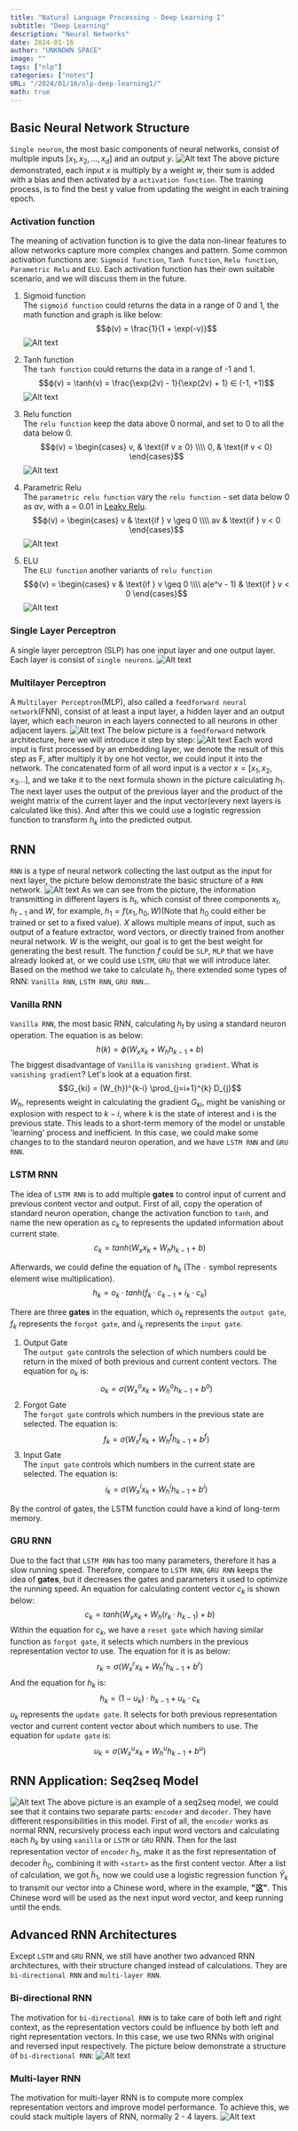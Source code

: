 ```yaml
---
title: "Natural Language Processing - Deep Learning I"
subtitle: "Deep Learning"
description: "Neural Networks"
date: 2024-01-16
author: "UNKNOWN SPACE"
image: ""
tags: ["nlp"]
categories: ["notes"]
URL: "/2024/01/16/nlp-deep-learning1/"
math: true
---
```


## Basic Neural Network Structure 
`Single neuron`, the most basic components of neural networks, consist of multiple inputs $[x_1, x_2, ..., x_d]$ and an output $y$.
![Alt text](/img/nlp/nlp-deep-1/image.png)
The above picture demonstrated, each input $x$ is multiply by a weight $w$, their sum is added with a bias and then activated by a `activation function`. The training process, is to find the best y value from updating the weight in each training epoch. 

### Activation function
The meaning of activation function is to give the data non-linear features to allow networks capture more complex changes and pattern. Some common activation functions are: `Sigmoid function`, `Tanh function`, `Relu function`, `Parametric Relu` and `ELU`. Each activation function has their own suitable scenario, and we will discuss them in the future.

1. Sigmoid function  
The `sigmoid function` could returns the data in a range of 0 and 1, the math function and graph is like below:
$$ϕ(v) = \frac{1}{1 + \exp(-v)}$$
![Alt text](/img/nlp/nlp-deep-1/image2.png)

2. Tanh function  
The `tanh function` could returns the data in a range of -1 and 1.
$$ϕ(v) = \tanh(v) = \frac{\exp(2v) - 1}{\exp(2v) + 1} ∈ (-1, +1)$$
![Alt text](/img/nlp/nlp-deep-1/image3.png)

3. Relu function  
The `relu function` keep the data above 0 normal, and set to 0 to all the data below 0.
$$ϕ(v) = \begin{cases} v, & \text{if v ≥ 0} \\\\ 0, & \text{if v < 0} \end{cases}$$
![Alt text](/img/nlp/nlp-deep-1/image4.png)

4. Parametric Relu  
The `parametric relu function` vary the `relu function` - set data below 0 as $av$, with a = 0.01 in [Leaky Relu](https://paperswithcode.com/method/leaky-relu).
$$ϕ(v) = \begin{cases} v & \text{if } v \geq 0 \\\\ av & \text{if } v < 0 \end{cases}$$
![Alt text](/img/nlp/nlp-deep-1/image5.png)

5. ELU  
The `ELU function` another variants of `relu function`
$$ϕ(v) = \begin{cases} v & \text{if } v \geq 0 \\\\ a(e^v - 1) & \text{if } v < 0 \end{cases}$$
![Alt text](/img/nlp/nlp-deep-1/image6.png)

### Single Layer Perceptron
A single layer perceptron (SLP) has one input layer and one output layer. Each layer is consist of `single neurons`.
![Alt text](/img/nlp/nlp-deep-1/image7.png)

### Multilayer Perceptron
A `Multilayer Perceptron`(MLP), also called a `feedforward neural network`(FNN), consist of at least a input layer, a hidden layer and an output layer, which each neuron in each layers connected to all neurons in other adjacent layers.
![Alt text](/img/nlp/nlp-deep-1/image8.png)
The below picture is a `feedforward` network architecture, here we will introduce it step by step:
![Alt text](/img/nlp/nlp-deep-1/image9.png)
Each word input is first processed by an embedding layer, we denote the result of this step as F, after multiply it by one hot vector, we could input it into the network. The concatenated form of all word input is a vector $x = [x_1, x_2, x_3...]$, and we take it to the next formula shown in the picture calculating $h_1$. The next layer uses the output of the previous layer and the product of the weight matrix of the current layer and the input vector(every next layers is calculated like this). And after this we could use a logistic regression function to transform $h_k$ into the predicted output.

## RNN
`RNN` is a type of neural network collecting the last output as the input for next layer, the picture below demonstrate the basic structure of a `RNN` network.
![Alt text](/img/nlp/nlp-deep-1/image10.png)
As we can see from the picture, the information transmitting in different layers is $h_t$, which consist of three components $x_t$, $h_{t-1}$ and $W$, for example, $h_1 = f(x_1, h_0, W)$(Note that $h_0$ could either be trained or set to a fixed value). $X$ allows multiple means of input, such as output of a feature extractor, word vectors, or directly trained from another neural network. $W$ is the weight, our goal is to get the best weight for generating the best result. The function $f$ could be `SLP`, `MLP` that we have already looked at, or we could use `LSTM`, `GRU` that we will introduce later. Based on the method we take to calculate $h_t$, there extended some types of RNN: `Vanilla RNN`, `LSTM RNN`, `GRU RNN`...
### Vanilla RNN
`Vanilla RNN`, the most basic RNN, calculating $h_t$ by using a standard neuron operation. The equation is as below:
$$h(k) = ϕ(W_xx_k + W_hh_{k−1} + b)$$
The biggest disadvantage of `Vanilla` is `vanishing gradient`. What is `vanishing gradient`? Let's look at a equation first.
$$G_{ki} = (W_{h})^{k-i} \prod_{j=i+1}^{k} D_{j}$$
$W_h$, represents weight in calculating the gradient $G_{ki}$, might be vanishing or explosion with respect to $k-i$, where k is the state of interest and i is the previous state. This leads to a short-term memory of the model or unstable 'learning' process and inefficient. In this case, we could make some changes to to the standard neuron operation, and we have `LSTM RNN` and `GRU RNN`.

### LSTM RNN
The idea of `LSTM RNN` is to add multiple **gates** to control input of current and previous content vector and output. First of all, copy the operation of standard neuron operation, change the activation function to `tanh`, and name the new operation as $c_k$ to represents the updated information about current state. 
$$c_k = tanh(W_xx_k + W_hh_{k−1} + b)$$

Afterwards, we could define the equation of $h_k$ (The `·` symbol represents element wise multiplication).
$$h_k = o_k · tanh(f_k · c_{k-1} + i_k · c_k)$$

There are three **gates** in the equation, which $o_k$ represents the `output gate`, $f_k$ represents the `forgot gate`, and $i_k$ represents the `input gate`. 
1. Output Gate  
The `output gate` controls the selection of which numbers could be return in the mixed of both previous and current content vectors. The equation for $o_k$ is:
$$o_k = σ(W^o_xx_k + W^o_hh_{k-1} + b^o)$$
2. Forgot Gate  
The `forgot gate` controls which numbers in the previous state are selected. The equation is:
$$f_k = σ(W^f_xx_k + W^f_hh_{k-1} + b^f)$$
3. Input Gate  
The `input gate` controls which numbers in the current state are selected. The equation is:
$$i_k = σ(W^i_xx_k + W^i_hh_{k-1} + b^i)$$

By the control of gates, the LSTM function could have a kind of long-term memory.
### GRU RNN
Due to the fact that `LSTM RNN` has too many parameters, therefore it has a slow running speed. Therefore, compare to `LSTM RNN`, `GRU RNN` keeps the idea of **gates**, but it decreases the gates and parameters it used to optimize the running speed. An equation for calculating content vector $c_k$ is shown below:
$$c_k = tanh(W_xx_k + W_h(r_k·h_{k−1}) + b)$$
Within the equation for $c_k$, we have a `reset gate` which having similar function as `forgot gate`, it selects which numbers in the previous representation vector to use. The equation for it is as below:
$$r_k = σ(W^r_xx_k + W^r_hh_{k-1} + b^r)$$
And the equation for $h_k$ is:
$$h_k = (1-u_k) · h_{k-1} + u_k · c_k$$
$u_k$ represents the `update gate`. It selects for both previous representation vector and current content vector about which numbers to use. The equation for `update gate` is:
$$u_k = σ(W^u_xx_k + W^u_hh_{k-1} + b^u)$$
## RNN Application: Seq2seq Model
![Alt text](/img/nlp/nlp-deep-1/image11.png)
The above picture is an example of a seq2seq model, we could see that it contains two separate parts: `encoder` and `decoder`. They have different responsibilities in this model. First of all, the `encoder` works as normal RNN, recursively process each input word vectors and calculating each $h_k$ by using `vanilla` or `LSTM` or `GRU` RNN. Then for the last representation vector of `encoder` $h_3$, make it as the first representation of decoder $\tilde{h}_0$, combining it with `<start>` as the first content vector. After a list of calculation, we got $\tilde{h}_1$, now we could use a logistic regression function $\tilde{Y}_k$ to transmit our vector into a Chinese word, where in the example, **"这"**. This Chinese word will be used as the next input word vector, and keep running until the ends.

## Advanced RNN Architectures
Except `LSTM` and `GRU` RNN, we still have another two advanced RNN architectures, with their structure changed instead of calculations. They are `bi-directional RNN` and `multi-layer RNN`.
### Bi-directional RNN
The motivation for `bi-directional RNN` is to take care of both left and right context, as the representation vectors could be influence by both left and right representation vectors. In this case, we use two RNNs with original and reversed input respectively. The picture below demonstrate a structure of `bi-directional RNN`:
![Alt text](/img/nlp/nlp-deep-1/image12.png)
### Multi-layer RNN
The motivation for multi-layer RNN is to compute more complex representation vectors and improve model performance. To achieve this, we could stack multiple layers of RNN, normally 2 - 4 layers.
![Alt text](/img/nlp/nlp-deep-1/image13.png)